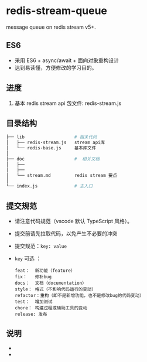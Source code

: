 # redis-stream-queue

message queue on redis stream v5+.

## ES6 

- 采用 ES6 + async/await + 面向对象重构设计
- 达到易读懂，方便修改的学习目的。

## 进度

1. 基本 redis stream api 包文件: redis-stream.js

## 目录结构

```bash
├── lib                   # 相关代码
│   ├── redis-stream.js   stream api库
│   └── redis-base.js     基本库文件
│
├── doc                   #  相关文档
│   ├──
│   ├──
│   └── stream.md         redis stream 要点
│
└── index.js              # 主入口

```

## 提交规范

- 请注意代码规范（vscode 默认 TypeScript 风格）。

- 提交前请先拉取代码，以免产生不必要的冲突

- 提交规范：`key: value`

- `key` 可选 ：

  ```
  feat：  新功能（feature）
  fix：   修补bug
  docs：  文档（documentation）
  style： 格式（不影响代码运行的变动）
  refactor：重构（即不是新增功能，也不是修改bug的代码变动）
  test：  增加测试
  chore： 构建过程或辅助工具的变动
  release: 发布
  ```

## 说明

-

-

